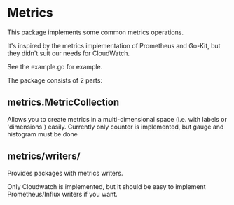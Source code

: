 # Metrics

This package implements some common metrics operations.

It's inspired by the metrics implementation of Prometheus and Go-Kit, but they didn't suit
our needs for CloudWatch.

See the example.go for example.


The package consists of 2 parts:

## metrics.MetricCollection

Allows you to create metrics in a multi-dimensional space (i.e. with labels or 'dimensions') easily.
Currently only counter is implemented, but gauge and histogram must be done

## metrics/writers/

Provides packages with metrics writers.

Only Cloudwatch is implemented, but it should be easy to implement Prometheus/Influx writers
if you want.



